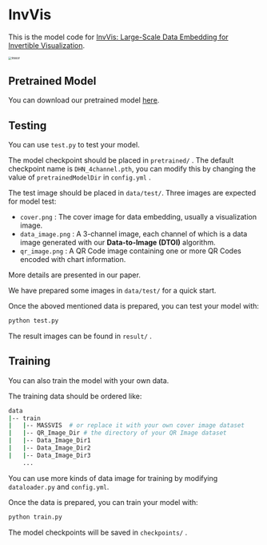 # InvVis

This is the model code for [InvVis: Large-Scale Data Embedding for Invertible Visualization]().

<img src="https://github.com/open-mmlab/mmdeploy/assets/110151316/6faad417-e5a9-45ed-98dd-2836c2a79aff" alt="teasor" style="zoom: 40%;" />



## Pretrained Model

You can download our pretrained model  [here](https://drive.google.com/file/d/1VLlwfsqNCrCzwhcOHOxXeG4jUXL_m7WU/view?usp=sharing).



## Testing

You can use `test.py` to test your model.

The model checkpoint should be placed in `pretrained/` . The default checkpoint name is `DHN_4channel.pth`, you can modify this by changing the value of `pretrainedModelDir` in `config.yml` .

The test image should be placed in `data/test/`. Three images are expected for model test:

- `cover.png` : The cover image for data embedding, usually a visualization image.
- `data_image.png` : A 3-channel image, each channel of which is a data image generated with our **Data-to-Image (DTOI)** algorithm.
- `qr_image.png` : A QR Code image containing one or more QR Codes encoded with chart information.

More details are presented in our paper.

We have prepared some images in `data/test/` for a quick start.

Once the aboved mentioned data is prepared, you can test your model with:

```bash
python test.py
```

The result images can be found in `result/` .



## Training

You can also train the model with your own data.

The training data should be ordered like:

```bash
data
|-- train
|   |-- MASSVIS  # or replace it with your own cover image dataset
|   |-- QR_Image_Dir # the directory of your QR Image dataset
|   |-- Data_Image_Dir1
|   |-- Data_Image_Dir2
|   |-- Data_Image_Dir3
	...
```

You can use more kinds of data image for training by modifying `dataloader.py` and `config.yml`.

Once the data is prepared, you can train your model with:

```bash
python train.py
```

The model checkpoints will be saved in `checkpoints/` .

